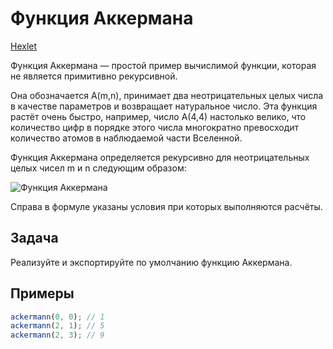 # Функция Аккермана

[Hexlet](https://ru.hexlet.io/challenges/intro_to_programming_ackermann_exercise)

Функция Аккермана — простой пример вычислимой функции, которая не является примитивно рекурсивной.

Она обозначается A(m,n), принимает два неотрицательных целых числа в качестве параметров и возвращает натуральное число. Эта функция растёт очень быстро, например, число A(4,4) настолько велико, что количество цифр в порядке этого числа многократно превосходит количество атомов в наблюдаемой части Вселенной.

Функция Аккермана определяется рекурсивно для неотрицательных целых чисел m и n следующим образом:

![Функция Аккермана](https://github.com/cgehuzi/notes/raw/main/images/ackermann_exercise.png)

Справа в формуле указаны условия при которых выполняются расчёты.

## Задача

Реализуйте и экспортируйте по умолчанию функцию Аккермана.

## Примеры

```js
ackermann(0, 0); // 1
ackermann(2, 1); // 5
ackermann(2, 3); // 9
```
